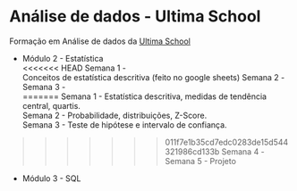 # Análise de dados - Ultima School
Formação em Análise de dados da [Ultima School](https://ultima.school/)
<br>
- Módulo 2 - Estatística <br>
<<<<<<< HEAD
Semana 1 - <br> Conceitos de estatística descritiva (feito no google sheets)
Semana 2 - <br>
Semana 3 - <br>
=======
Semana 1 - Estatística descritiva, medidas de tendência central, quartis.<br>
Semana 2 - Probabilidade, distribuições, Z-Score.<br>
Semana 3 - Teste de hipótese e intervalo de confiança.<br>
>>>>>>> 011f7e1b35cd7edc0283de15d544321986cd133b
Semana 4 - <br>
Semana 5 - Projeto <br>
- Módulo 3 - SQL <br>
